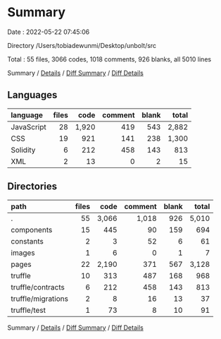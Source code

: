 # Summary

Date : 2022-05-22 07:45:06

Directory /Users/tobiadewunmi/Desktop/unbolt/src

Total : 55 files,  3066 codes, 1018 comments, 926 blanks, all 5010 lines

Summary / [Details](details.md) / [Diff Summary](diff.md) / [Diff Details](diff-details.md)

## Languages
| language | files | code | comment | blank | total |
| :--- | ---: | ---: | ---: | ---: | ---: |
| JavaScript | 28 | 1,920 | 419 | 543 | 2,882 |
| CSS | 19 | 921 | 141 | 238 | 1,300 |
| Solidity | 6 | 212 | 458 | 143 | 813 |
| XML | 2 | 13 | 0 | 2 | 15 |

## Directories
| path | files | code | comment | blank | total |
| :--- | ---: | ---: | ---: | ---: | ---: |
| . | 55 | 3,066 | 1,018 | 926 | 5,010 |
| components | 15 | 445 | 90 | 159 | 694 |
| constants | 2 | 3 | 52 | 6 | 61 |
| images | 1 | 6 | 0 | 1 | 7 |
| pages | 22 | 2,190 | 371 | 567 | 3,128 |
| truffle | 10 | 313 | 487 | 168 | 968 |
| truffle/contracts | 6 | 212 | 458 | 143 | 813 |
| truffle/migrations | 2 | 8 | 16 | 13 | 37 |
| truffle/test | 1 | 73 | 8 | 10 | 91 |

Summary / [Details](details.md) / [Diff Summary](diff.md) / [Diff Details](diff-details.md)